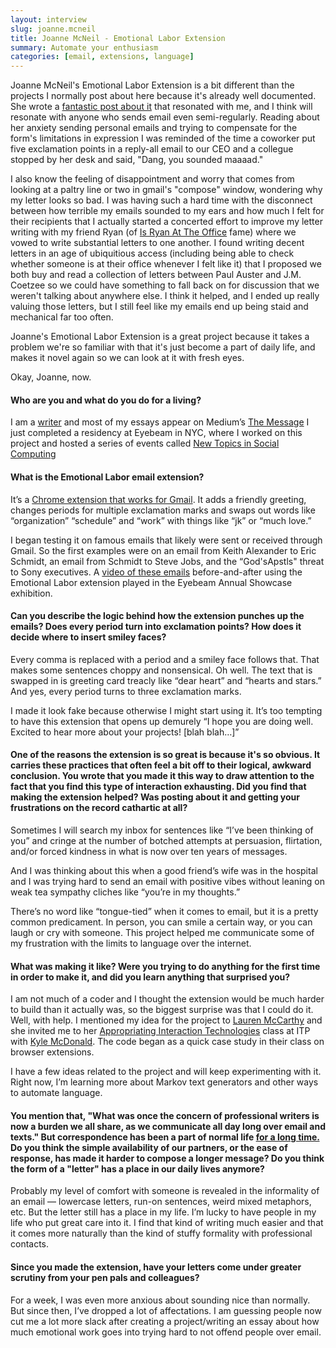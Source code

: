```yaml
---
layout: interview
slug: joanne.mcneil
title: Joanne McNeil - Emotional Labor Extension
summary: Automate your enthusiasm
categories: [email, extensions, language]
---
```


Joanne McNeil's Emotional Labor Extension is a bit different than the projects I normally post about here because it's already well documented. She wrote a [fantastic post about it](https://medium.com/message/canned-email-eb6f4ba843d9) that resonated with me, and I think will resonate with anyone who sends email even semi-regularly. Reading about her anxiety sending personal emails and trying to compensate for the form's limitations in expression I was reminded of the time a coworker put five exclamation points in a reply-all email to our CEO and a collegue stopped by her desk and said, "Dang, you sounded maaaad." 

I also know the feeling of disappointment and worry that comes from looking at a paltry line or two in gmail's "compose" window, wondering why my letter looks so bad. I was having such a hard time with the disconnect between how terrible my emails sounded to my ears and how much I felt for their recipients that I actually started a concerted effort to improve my letter writing with my friend Ryan (of [Is Ryan At The Office](http://ihadtendollars.com/interviews/ryan-wolf.html) fame) where we vowed to write substantial letters to one another. I found writing decent letters in an age of ubiquitious access (including being able to check whether someone is at their office whenever I felt like it) that I proposed we both buy and read a collection of letters between Paul Auster and J.M. Coetzee so we could have something to fall back on for discussion that we weren't talking about anywhere else. I think it helped, and I ended up really valuing those letters, but I still feel like my emails end up being staid and mechanical far too often.

Joanne's Emotional Labor Extension is a great project because it takes a problem we're so familiar with that it's just become a part of daily life, and makes it novel again so we can look at it with fresh eyes. 

Okay, Joanne, now.

#### Who are you and what do you do for a living?

I am a [writer](http://www.joannemcneil.com/essays/) and most of my essays appear on Medium’s [The Message](https://medium.com/message/) I just completed a residency at Eyebeam in NYC, where I worked on this project and hosted a series of events called [New Topics in Social Computing](https://soundcloud.com/eyebeamnyc/sets/new-topics-in-social-computing)

#### What is the Emotional Labor email extension?

It’s a [Chrome extension that works for Gmail](https://chrome.google.com/webstore/detail/gmail-emotional-labor/foonnlnklmnakfifejjjfhchclfkgkgh). It adds a friendly greeting, changes periods for multiple exclamation marks and swaps out words like “organization” “schedule” and “work” with things like “jk” or “much love.”

I began testing it on famous emails that likely were sent or received through Gmail. So the first examples were on an email from Keith Alexander to Eric Schmidt, an email from Schmidt to Steve Jobs, and the “God'sApstls" threat to Sony executives. A [video of these emails](https://www.flickr.com/photos/eyebeam/16419413486/) before-and-after using the Emotional Labor extension played in the Eyebeam Annual Showcase exhibition.

#### Can you describe the logic behind how the extension punches up the emails? Does every period turn into exclamation points? How does it decide where to insert smiley faces?

Every comma is replaced with a period and a smiley face follows that. That makes some sentences choppy and nonsensical. Oh well. The text that is swapped in is greeting card treacly like “dear heart” and “hearts and stars.” And yes, every period turns to three exclamation marks.

I made it look fake because otherwise I might start using it. It’s too tempting to have this extension that opens up demurely “I hope you are doing well. Excited to hear more about your projects! [blah blah…]” 

#### One of the reasons the extension is so great is because it's so obvious. It carries these practices that often feel a bit off to their logical, awkward conclusion. You wrote that you made it this way to draw attention to the fact that you find this type of interaction exhausting. Did you find that making the extension helped? Was posting about it and getting your frustrations on the record cathartic at all?

Sometimes I will search my inbox for sentences like “I’ve been thinking of you” and cringe at the number of botched attempts at persuasion, flirtation, and/or forced kindness in what is now over ten years of messages. 

And I was thinking about this when a good friend’s wife was in the hospital and I was trying hard to send an email with positive vibes without leaning on weak tea sympathy cliches like “you’re in my thoughts.”

There’s no word like “tongue-tied” when it comes to email, but it is a pretty common predicament. In person, you can smile a certain way, or you can laugh or cry with someone. This project helped me communicate some of my frustration with the limits to language over the internet. 

#### What was making it like? Were you trying to do anything for the first time in order to make it, and did you learn anything that surprised you?  

I am not much of a coder and I thought the extension would be much harder to build than it actually was, so the biggest surprise was that I could do it. Well, with help. I mentioned my idea for the project to [Lauren McCarthy](http://lauren-mccarthy.com/) and she invited me to her [Appropriating Interaction Technologies](http://www.creativeapplications.net/reviews/appropriating-interaction-technologies-social-hacking-at-itp/) class at ITP with [Kyle McDonald](http://kylemcdonald.net/). The code began as a quick case study in their class on browser extensions.

I have a few ideas related to the project and will keep experimenting with it. Right now, I’m learning more about Markov text generators and other ways to automate language.

#### You mention that, "What was once the concern of professional writers is now a burden we all share, as we communicate all day long over email and texts." But correspondence has been a part of normal life [for a long time.](http://geekologie.com/2015/02/poor-service-has-existed-forever-tablet.php) Do you think the simple availability of our partners, or the ease of response, has made it harder to compose a longer message? Do you think the form of a "letter" has a place in our daily lives anymore?

Probably my level of comfort with someone is revealed in the informality of an email — lowercase letters, run-on sentences, weird mixed metaphors, etc. But the letter still has a place in my life. I’m lucky to have people in my life who put great care into it. I find that kind of writing much easier and that it comes more naturally than the kind of stuffy formality with professional contacts.

#### Since you made the extension, have your letters come under greater scrutiny from your pen pals and colleagues?

For a week, I was even more anxious about sounding nice than normally. But since then, I’ve dropped a lot of affectations. I am guessing people now cut me a lot more slack after creating a project/writing an essay about how much emotional work goes into trying hard to not offend people over email. 